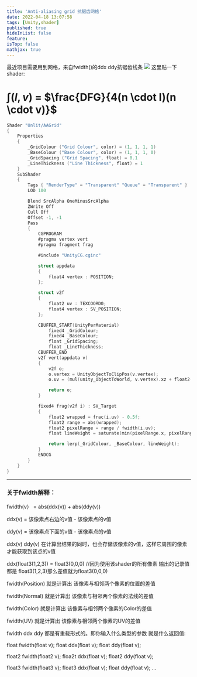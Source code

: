 ```yaml
---
title: 'Anti-aliasing grid 抗锯齿网格'
date: 2022-04-18 13:07:58
tags: [Unity,shader]
published: true
hideInList: false
feature: 
isTop: false
mathjax: true
---
```


最近项目需要用到网格，来自fwidth()的ddx ddy抗锯齿线条
![](https://wbn1883.github.io//post-images/1650258960665.png)
这里贴一下shader:

# $\int(l,v)$ = $\frac{DFG}{4(n \cdot l)(n \cdot v)}$

```swift
Shader "Unlit/AAGrid"
{
    Properties
    {
        _GridColour ("Grid Colour", color) = (1, 1, 1, 1)
        _BaseColour ("Base Colour", color) = (1, 1, 1, 0)
        _GridSpacing ("Grid Spacing", float) = 0.1
        _LineThickness ("Line Thickness", float) = 1
    }
    SubShader
    {
        Tags { "RenderType" = "Transparent" "Queue" = "Transparent" }
        LOD 100

        Blend SrcAlpha OneMinusSrcAlpha
        ZWrite Off
        Cull Off
        Offset -1, -1
        Pass
        {
            CGPROGRAM
            #pragma vertex vert
            #pragma fragment frag

            #include "UnityCG.cginc"

            struct appdata
            {
                float4 vertex : POSITION;
            };

            struct v2f
            {
                float2 uv : TEXCOORD0;
                float4 vertex : SV_POSITION;
            };

            CBUFFER_START(UnityPerMaterial)
                fixed4 _GridColour;
                fixed4 _BaseColour;
                float _GridSpacing;
                float _LineThickness;
            CBUFFER_END
            v2f vert(appdata v)
            {
                v2f o;
                o.vertex = UnityObjectToClipPos(v.vertex);
                o.uv = (mul(unity_ObjectToWorld, v.vertex).xz + float2(_GridSpacing * 0.5, _GridSpacing * 0.5)) / _GridSpacing;

                return o;
            }

            fixed4 frag(v2f i) : SV_Target
            {
                float2 wrapped = frac(i.uv) - 0.5f;
                float2 range = abs(wrapped);
                float2 pixelRange = range / fwidth(i.uv);
                float lineWeight = saturate(min(pixelRange.x, pixelRange.y) - _LineThickness);

                return lerp(_GridColour, _BaseColour, lineWeight);
            }
            ENDCG
        }
    }
}
```
***

### **关于fwidth解释：**
fwidth(v） = abs(ddx(v)) + abs(ddy(v))

ddx(v) = 该像素点右边的v值 - 该像素点的v值

ddy(v) = 该像素点下面的v值 - 该像素点的v值

ddx(v) ddy(v) 在计算出结果的同时，也会存储该像素的v值，这样它周围的像素才能获取到该点的v值

ddx(float3(1,2,3)) = float3(0,0,0) //因为使用该shader的所有像素 输出的记录值都是 float3(1,2,3)那么差值就为float3(0,0,0)

fwidth(Position) 就是计算出 该像素与相邻两个像素的位置的差值

fwidth(Normal) 就是计算出 该像素与相邻两个像素的法线的差值

fwidth(Color) 就是计算出 该像素与相邻两个像素的Color的差值

fwidth(UV) 就是计算出 该像素与相邻两个像素的UV的差值

fwidth ddx ddy 都是有重载形式的。即你输入什么类型的参数 就是什么返回值:

float fwidth(float v); float ddx(float v); float ddy(float v);

float2 fwidth(float2 v); floa2t ddx(float v); float2 ddy(float v);

float3 fwidth(float3 v); float3 ddx(float v); float ddy(float v);
...



